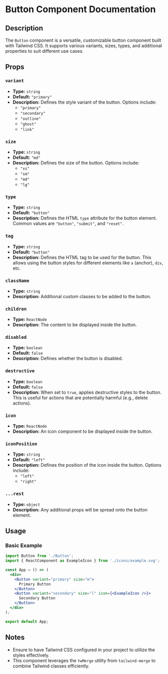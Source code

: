 # Button Component Documentation

## Description

The `Button` component is a versatile, customizable button component built with Tailwind CSS. It supports various variants, sizes, types, and additional properties to suit different use cases.

## Props

### `variant`
- **Type:** `string`
- **Default:** `"primary"`
- **Description:** Defines the style variant of the button. Options include:
  - `"primary"`
  - `"secondary"`
  - `"outline"`
  - `"ghost"`
  - `"link"`

### `size`
- **Type:** `string`
- **Default:** `"md"`
- **Description:** Defines the size of the button. Options include:
  - `"xs"`
  - `"sm"`
  - `"md"`
  - `"lg"`

### `type`
- **Type:** `string`
- **Default:** `"button"`
- **Description:** Defines the HTML `type` attribute for the button element. Common values are `"button"`, `"submit"`, and `"reset"`.

### `tag`
- **Type:** `string`
- **Default:** `"button"`
- **Description:** Defines the HTML tag to be used for the button. This allows using the button styles for different elements like `a` (anchor), `div`, etc.

### `className`
- **Type:** `string`
- **Description:** Additional custom classes to be added to the button.

### `children`
- **Type:** `ReactNode`
- **Description:** The content to be displayed inside the button.

### `disabled`
- **Type:** `boolean`
- **Default:** `false`
- **Description:** Defines whether the button is disabled.

### `destructive`
- **Type:** `boolean`
- **Default:** `false`
- **Description:** When set to `true`, applies destructive styles to the button. This is useful for actions that are potentially harmful (e.g., delete actions).

### `icon`
- **Type:** `ReactNode`
- **Description:** An icon component to be displayed inside the button.

### `iconPosition`
- **Type:** `string`
- **Default:** `"left"`
- **Description:** Defines the position of the icon inside the button. Options include:
  - `"left"`
  - `"right"`

### `...rest`
- **Type:** `object`
- **Description:** Any additional props will be spread onto the button element.

## Usage

### Basic Example

```jsx
import Button from './Button';
import { ReactComponent as ExampleIcon } from './icons/example.svg';

const App = () => (
  <div>
    <Button variant="primary" size="m">
      Primary Button
    </Button>
    <Button variant="secondary" size="l" icon={<ExampleIcon />}>
      Secondary Button
    </Button>
  </div>
);

export default App;
```
## Notes

- Ensure to have Tailwind CSS configured in your project to utilize the styles effectively.
- This component leverages the `twMerge` utility from `tailwind-merge` to combine Tailwind classes efficiently.


